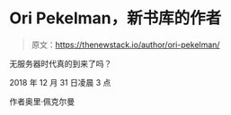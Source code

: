 # Ori Pekelman，新书库的作者

> 原文：<https://thenewstack.io/author/ori-pekelman/>

无服务器时代真的到来了吗？

2018 年 12 月 31 日凌晨 3 点

作者奥里·佩克尔曼